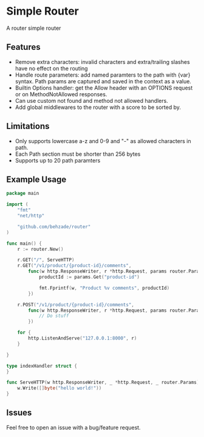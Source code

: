 # Simple Router
A router simple router

## Features
- Remove extra characters: invalid characters and extra/trailing slashes have no effect on the routing
- Handle route parameters: add named paramters to the path with {var} syntax. Path params are captured and saved in the context as a value.
- Builtin Options handler: get the Allow header with an OPTIONS request or on MethodNotAllowed responses.
- Can use custom not found and method not allowed handlers.
- Add global middlewares to the router with a score to be sorted by.

## Limitations
- Only supports lowercase a-z and 0-9 and "-" as allowed characters in path.
- Each Path section must be shorter than 256 bytes
- Supports up to 20 path paramters

## Example Usage
```go
package main

import (
	"fmt"
	"net/http"

	"github.com/behzade/router"
)

func main() {
	r := router.New()

	r.GET("/", ServeHTTP)
	r.GET("/v1/product/{product-id}/comments",
		func(w http.ResponseWriter, r *http.Request, params router.Params) {
			productId := params.Get("product-id")

			fmt.Fprintf(w, "Product %v comments", productId)
		})

	r.POST("/v1/product/{product-id}/comments",
		func(w http.ResponseWriter, r *http.Request, params router.Params) {
			// Do stuff
		})

	for {
		http.ListenAndServe("127.0.0.1:8000", r)
	}

}

type indexHandler struct {
}

func ServeHTTP(w http.ResponseWriter, _ *http.Request, _ router.Params) {
	w.Write([]byte("hello world!"))
}
```

## Issues
Feel free to open an issue with a bug/feature request.
